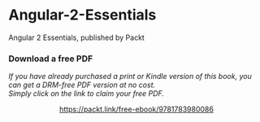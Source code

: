 # Angular-2-Essentials
Angular 2 Essentials, published by Packt
### Download a free PDF

 <i>If you have already purchased a print or Kindle version of this book, you can get a DRM-free PDF version at no cost.<br>Simply click on the link to claim your free PDF.</i>
<p align="center"> <a href="https://packt.link/free-ebook/9781783980086">https://packt.link/free-ebook/9781783980086 </a> </p>